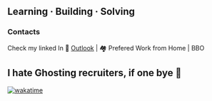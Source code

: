 ## Learning &middot; Building &middot; Solving

### Contacts
Check my linked In 📧 [Outlook](kidigabrian@outlook.com) | 🏘 Prefered Work from Home | BBO

## I hate Ghosting recruiters, if one bye 👋

[![wakatime](https://wakatime.com/badge/user/2d939469-d3f7-473e-acba-924b3edd60b4.svg)](https://wakatime.com/@2d939469-d3f7-473e-acba-924b3edd60b4)
